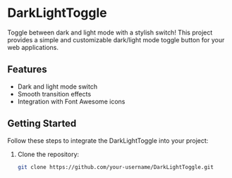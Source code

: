 # DarkLightToggle

Toggle between dark and light mode with a stylish switch! This project provides a simple and customizable dark/light mode toggle button for your web applications.

## Features

- Dark and light mode switch
- Smooth transition effects
- Integration with Font Awesome icons

## Getting Started

Follow these steps to integrate the DarkLightToggle into your project:

1. Clone the repository:

   ```bash
   git clone https://github.com/your-username/DarkLightToggle.git
